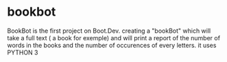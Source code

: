 # bookbot
BookBot is the first project on Boot.Dev.
creating a "bookBot" which will take a full text ( a book for exemple) and will print a report of the number of words in the books and the number of occurences of every letters.
it uses PYTHON 3
